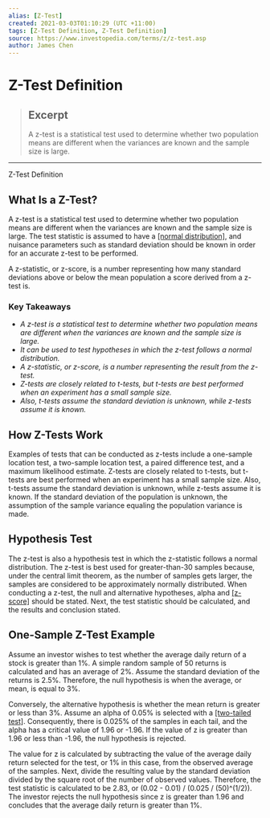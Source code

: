 ```yaml
---
alias: [Z-Test]
created: 2021-03-03T01:10:29 (UTC +11:00)
tags: [Z-Test Definition, Z-Test Definition]
source: https://www.investopedia.com/terms/z/z-test.asp
author: James Chen
---
```


# Z-Test Definition

> ## Excerpt
> A z-test is a statistical test used to determine whether two population means are different when the variances are known and the sample size is large.

---

Z-Test Definition
## What Is a Z-Test?

A z-test is a statistical test used to determine whether two population means are different when the variances are known and the sample size is large. The test statistic is assumed to have a [[normal distribution]](https://www.investopedia.com/terms/n/normaldistribution.asp), and nuisance parameters such as standard deviation should be known in order for an accurate z-test to be performed.

A z-statistic, or z-score, is a number representing how many standard deviations above or below the mean population a score derived from a z-test is.

### Key Takeaways

-   _A z-test is a statistical test to determine whether two population means are different when the variances are known and the sample size is large._
-   _It can be used to test hypotheses in which the z-test follows a normal distribution._
-   _A z-statistic, or z-score, is a number representing the result from the z-test._
-   _Z-tests are closely related to t-tests, but t-tests are best performed when an experiment has a small sample size._
-   _Also, t-tests assume the standard deviation is unknown, while z-tests assume it is known._

## How Z-Tests Work

Examples of tests that can be conducted as z-tests include a one-sample location test, a two-sample location test, a paired difference test, and a maximum likelihood estimate. Z-tests are closely related to t-tests, but t-tests are best performed when an experiment has a small sample size. Also, t-tests assume the standard deviation is unknown, while z-tests assume it is known. If the standard deviation of the population is unknown, the assumption of the sample variance equaling the population variance is made.

## Hypothesis Test

The z-test is also a hypothesis test in which the z-statistic follows a normal distribution. The z-test is best used for greater-than-30 samples because, under the central limit theorem, as the number of samples gets larger, the samples are considered to be approximately normally distributed. When conducting a z-test, the null and alternative hypotheses, alpha and [[z-score]](https://www.investopedia.com/terms/z/zscore.asp) should be stated. Next, the test statistic should be calculated, and the results and conclusion stated.

## One-Sample Z-Test Example

Assume an investor wishes to test whether the average daily return of a stock is greater than 1%. A simple random sample of 50 returns is calculated and has an average of 2%. Assume the standard deviation of the returns is 2.5%. Therefore, the null hypothesis is when the average, or mean, is equal to 3%.

Conversely, the alternative hypothesis is whether the mean return is greater or less than 3%. Assume an alpha of 0.05% is selected with a [[two-tailed test]](https://www.investopedia.com/terms/t/two-tailed-test.asp). Consequently, there is 0.025% of the samples in each tail, and the alpha has a critical value of 1.96 or -1.96. If the value of z is greater than 1.96 or less than -1.96, the null hypothesis is rejected.

The value for z is calculated by subtracting the value of the average daily return selected for the test, or 1% in this case, from the observed average of the samples. Next, divide the resulting value by the standard deviation divided by the square root of the number of observed values. Therefore, the test statistic is calculated to be 2.83, or (0.02 - 0.01) / (0.025 / (50)^(1/2)). The investor rejects the null hypothesis since z is greater than 1.96 and concludes that the average daily return is greater than 1%.
